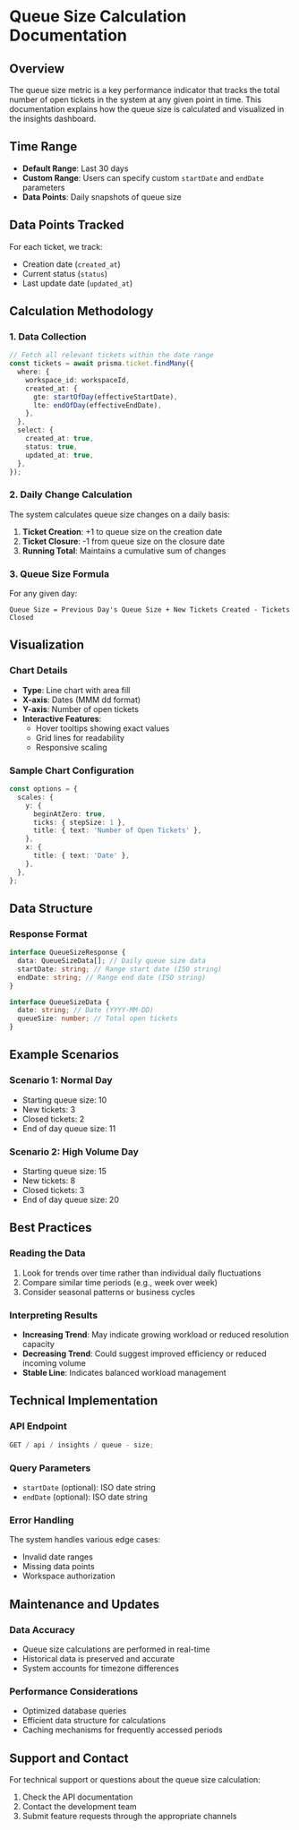 # Queue Size Calculation Documentation

## Overview

The queue size metric is a key performance indicator that tracks the total number of open tickets in the system at any given point in time. This documentation explains how the queue size is calculated and visualized in the insights dashboard.

## Time Range

- **Default Range**: Last 30 days
- **Custom Range**: Users can specify custom `startDate` and `endDate` parameters
- **Data Points**: Daily snapshots of queue size

## Data Points Tracked

For each ticket, we track:

- Creation date (`created_at`)
- Current status (`status`)
- Last update date (`updated_at`)

## Calculation Methodology

### 1. Data Collection

```typescript
// Fetch all relevant tickets within the date range
const tickets = await prisma.ticket.findMany({
  where: {
    workspace_id: workspaceId,
    created_at: {
      gte: startOfDay(effectiveStartDate),
      lte: endOfDay(effectiveEndDate),
    },
  },
  select: {
    created_at: true,
    status: true,
    updated_at: true,
  },
});
```

### 2. Daily Change Calculation

The system calculates queue size changes on a daily basis:

1. **Ticket Creation**: +1 to queue size on the creation date
2. **Ticket Closure**: -1 from queue size on the closure date
3. **Running Total**: Maintains a cumulative sum of changes

### 3. Queue Size Formula

For any given day:

```
Queue Size = Previous Day's Queue Size + New Tickets Created - Tickets Closed
```

## Visualization

### Chart Details

- **Type**: Line chart with area fill
- **X-axis**: Dates (MMM dd format)
- **Y-axis**: Number of open tickets
- **Interactive Features**:
  - Hover tooltips showing exact values
  - Grid lines for readability
  - Responsive scaling

### Sample Chart Configuration

```typescript
const options = {
  scales: {
    y: {
      beginAtZero: true,
      ticks: { stepSize: 1 },
      title: { text: 'Number of Open Tickets' },
    },
    x: {
      title: { text: 'Date' },
    },
  },
};
```

## Data Structure

### Response Format

```typescript
interface QueueSizeResponse {
  data: QueueSizeData[]; // Daily queue size data
  startDate: string; // Range start date (ISO string)
  endDate: string; // Range end date (ISO string)
}

interface QueueSizeData {
  date: string; // Date (YYYY-MM-DD)
  queueSize: number; // Total open tickets
}
```

## Example Scenarios

### Scenario 1: Normal Day

- Starting queue size: 10
- New tickets: 3
- Closed tickets: 2
- End of day queue size: 11

### Scenario 2: High Volume Day

- Starting queue size: 15
- New tickets: 8
- Closed tickets: 3
- End of day queue size: 20

## Best Practices

### Reading the Data

1. Look for trends over time rather than individual daily fluctuations
2. Compare similar time periods (e.g., week over week)
3. Consider seasonal patterns or business cycles

### Interpreting Results

- **Increasing Trend**: May indicate growing workload or reduced resolution capacity
- **Decreasing Trend**: Could suggest improved efficiency or reduced incoming volume
- **Stable Line**: Indicates balanced workload management

## Technical Implementation

### API Endpoint

```typescript
GET / api / insights / queue - size;
```

### Query Parameters

- `startDate` (optional): ISO date string
- `endDate` (optional): ISO date string

### Error Handling

The system handles various edge cases:

- Invalid date ranges
- Missing data points
- Workspace authorization

## Maintenance and Updates

### Data Accuracy

- Queue size calculations are performed in real-time
- Historical data is preserved and accurate
- System accounts for timezone differences

### Performance Considerations

- Optimized database queries
- Efficient data structure for calculations
- Caching mechanisms for frequently accessed periods

## Support and Contact

For technical support or questions about the queue size calculation:

1. Check the API documentation
2. Contact the development team
3. Submit feature requests through the appropriate channels
